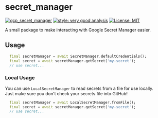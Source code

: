 # secret_manager

[![gcp_secret_manager](https://github.com/Morel-Tech/gcp_secret_manager/actions/workflows/gcp_secret_manager.yaml/badge.svg?branch=main&event=push)](https://github.com/Morel-Tech/gcp_secret_manager/actions/workflows/gcp_secret_manager.yaml)
[![style: very good analysis][very_good_analysis_badge]][very_good_analysis_link]
[![License: MIT][license_badge]][license_link]

A small package to make interacting with Google Secret Manager easier.

## Usage

```dart
  final secretManager = await SecretManager.defaultCredentials();
  final secret = await secretManager.getSecret('my-secret');
  // use secret...
```

### Local Usage

You can use `LocalSecretManager` to read secrets from a file for use locally. Just make sure you don't check your secrets file into GitHub!

```dart
  final secretManager = await LocalSecretManager.fromFile();
  final secret = await secretManager.getSecret('my-secret');
  // use secret...
```

[license_badge]: https://img.shields.io/badge/license-MIT-blue.svg
[license_link]: https://opensource.org/licenses/MIT
[very_good_analysis_badge]: https://img.shields.io/badge/style-very_good_analysis-B22C89.svg
[very_good_analysis_link]: https://pub.dev/packages/very_good_analysis

